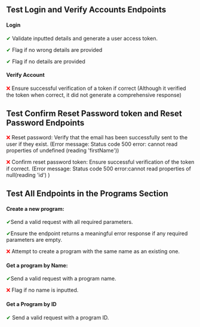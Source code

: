 ## Test Login and Verify Accounts Endpoints
#### Login
<span style="color:green;">&#10004;</span> Validate inputted details and generate a user access token.

<span style="color:green;">&#10004;</span> Flag if no wrong details are provided

<span style="color:green;">&#10004;</span> Flag if no details are provided

#### Verify Account
<span style="color:red;">&#10060;</span> Ensure successful verification of a token if correct (Although it verified the token when correct, it did not generate a comprehensive response)

## Test Confirm Reset Password token and Reset Password Endpoints
<span style="color:red;">&#10060;</span> Reset password:
Verify that the email has been successfully sent to the user if they exist. (Error message: Status code 500 error: cannot read properties of undefined (reading 'firstName'))

<span style="color:red;">&#10060;</span> Confirm reset password token:
Ensure successful verification of the token if correct. (Error message: Status code 500 error:cannot read properties of null(reading 'id') )

## Test All Endpoints in the Programs Section
#### Create a new program:

<span style="color:green;">&#10004;</span>Send a valid request with all required parameters.

<span style="color:green;">&#10004;</span>Ensure the endpoint returns a meaningful error response if any required parameters are empty.

<span style="color:red;">&#10060;</span> Attempt to create a program with the same name as an existing one.

#### Get a program by Name:

<span style="color:green;">&#10004;</span>Send a valid request with a program name.

<span style="color:red;">&#10060;</span> Flag if no name is inputted.

#### Get a Program by ID
<span style="color:green;">&#10004;</span> Send a valid request with a program ID.

